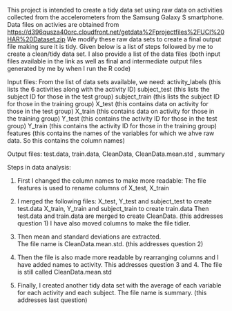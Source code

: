 This project is intended to create a tidy data set using raw data on activities 
collected from the accelerometers from the Samsung Galaxy S smartphone. Data files on
activies are obtained from https://d396qusza40orc.cloudfront.net/getdata%2Fprojectfiles%2FUCI%20HAR%20Dataset.zip
We modify these raw data sets to create a final output file making sure it is tidy. 
Given below is a list of steps followed by me to create a clean/tidy data set. I also provide 
a list of the data files (both input files available in the link as well as final and
intermediate output files generated by me by when I run the R code)

Input files:
From the list of data sets available, we need:
activity_labels (this lists the 6 activities along with the activity ID)
subject_test (this lists the subject ID for those in the test group)
subject_train (this lists the subject ID for those in the training  group)
X_test (this contains data on activity for those in the test group)
X_train (this contains data on activity for those in the training group)
Y_test (this contains the activity ID for those in the test group)
Y_train (this contains the activity ID for those in the training group)
features (this contains the names of the variables for which we ahve raw data. So this contains the column names)


Output files:
test.data, train.data, CleanData, CleanData.mean.std , summary

Steps in data analysis:
1. First I changed the column names to make more readable:
The file features is used to rename columns of X_test, X_train

2. I merged the following files:
X_test, Y_test and subject_test to create test.data
X_train, Y_train and subject_train to create train.data
Then test.data and train.data are merged to create CleanData. (this addresses question 1)
I have also moved columns to make the file tidier. 

3. Then mean and standard deviations are extracted.  
The file name is CleanData.mean.std. (this addresses question 2)

4. Then the file is also made more readable by rearranging columns and I have added names to activity. 
This addresses question 3 and 4. The file is still called CleanData.mean.std

5. Finally, I created another tidy data set with the average of each variable for each activity and each subject.
The file name is summary. (this addresses last question)

